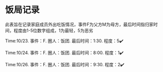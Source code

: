 # 饭局记录
此表旨在记录家庭成员外出吃饭情况，事件F为父方M为母方，最后时间指归家时间，程度由1-5位数字组成，1为最轻，5为恶劣


Time:10/23. 事件：F. 圈人：饭团. 最后时间：1:30. 程度：5✔️

Time:10/24. 事件：F. 圈人：饭团. 最后时间：8:00. 程度：1✔️

Time:10/26. 事件：F. 圈人：饭团. 最后时间：9:30. 程度：2✔️
